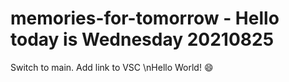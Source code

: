 # memories-for-tomorrow - Hello today is Wednesday 20210825
Switch to main.
Add link to VSC
\nHello World! :smile:


